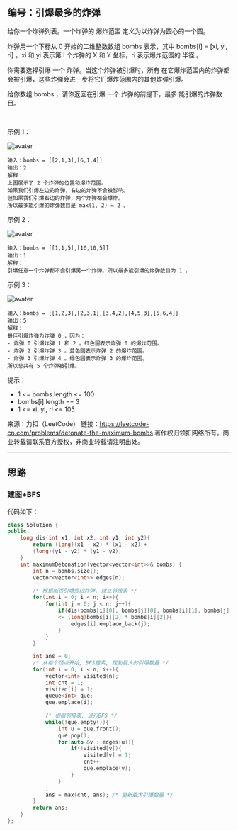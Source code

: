## 编号：引爆最多的炸弹

给你一个炸弹列表。一个炸弹的 爆炸范围 定义为以炸弹为圆心的一个圆。

炸弹用一个下标从 0 开始的二维整数数组 bombs 表示，其中 bombs[i] = [xi, yi, ri] 。xi 和 yi 表示第 i 个炸弹的 X 和 Y 坐标，ri 表示爆炸范围的 半径 。

你需要选择引爆 一个 炸弹。当这个炸弹被引爆时，所有 在它爆炸范围内的炸弹都会被引爆，这些炸弹会进一步将它们爆炸范围内的其他炸弹引爆。

给你数组 bombs ，请你返回在引爆 一个 炸弹的前提下，最多 能引爆的炸弹数目。

 

示例 1：

![avater](https://assets.leetcode.com/uploads/2021/11/06/desmos-eg-3.png)

```
输入：bombs = [[2,1,3],[6,1,4]]
输出：2
解释：
上图展示了 2 个炸弹的位置和爆炸范围。
如果我们引爆左边的炸弹，右边的炸弹不会被影响。
但如果我们引爆右边的炸弹，两个炸弹都会爆炸。
所以最多能引爆的炸弹数目是 max(1, 2) = 2 。
```
示例 2：

![avater](https://assets.leetcode.com/uploads/2021/11/06/desmos-eg-2.png)

```
输入：bombs = [[1,1,5],[10,10,5]]
输出：1
解释：
引爆任意一个炸弹都不会引爆另一个炸弹。所以最多能引爆的炸弹数目为 1 。
```
示例 3：

![avater](https://assets.leetcode.com/uploads/2021/11/07/desmos-eg1.png)

```
输入：bombs = [[1,2,3],[2,3,1],[3,4,2],[4,5,3],[5,6,4]]
输出：5
解释：
最佳引爆炸弹为炸弹 0 ，因为：
- 炸弹 0 引爆炸弹 1 和 2 。红色圆表示炸弹 0 的爆炸范围。
- 炸弹 2 引爆炸弹 3 。蓝色圆表示炸弹 2 的爆炸范围。
- 炸弹 3 引爆炸弹 4 。绿色圆表示炸弹 3 的爆炸范围。
所以总共有 5 个炸弹被引爆。
```
提示：

* 1 <= bombs.length <= 100
* bombs[i].length == 3
* 1 <= xi, yi, ri <= 105

来源：力扣（LeetCode）
链接：https://leetcode-cn.com/problems/detonate-the-maximum-bombs
著作权归领扣网络所有。商业转载请联系官方授权，非商业转载请注明出处。

---
## 思路

### 建图+BFS

代码如下：
```c++
class Solution {
public:
    long dis(int x1, int x2, int y1, int y2){
        return (long)(x1 - x2) * (x1 - x2) +
        (long)(y1 - y2) * (y1 - y2);
    }
    int maximumDetonation(vector<vector<int>>& bombs) {
        int n = bombs.size();
        vector<vector<int>> edges(n);
        
        /* 根据能否引爆旁边炸弹, 建立邻接表 */
        for(int i = 0; i < n; i++){
            for(int j = 0; j < n; j++){
                if(dis(bombs[i][0], bombs[j][0], bombs[i][1], bombs[j][1])
                <= (long)bombs[i][2] * bombs[i][2]){
                    edges[i].emplace_back(j);
                }
            }
        }

        int ans = 0;
        /* 从每个顶点开始, BFS搜索, 找到最大的引爆数量 */
        for(int i = 0; i < n; i++){
            vector<int> visited(n);
            int cnt = 1;
            visited[i] = 1;
            queue<int> que;
            que.emplace(i);
            
            /* 根据邻接表, 进行BFS */
            while(!que.empty()){
                int u = que.front();
                que.pop();
                for(auto &v : edges[u]){
                    if(!visited[v]){
                        visited[v] = 1;
                        cnt++;
                        que.emplace(v);
                    }
                }
            }
            ans = max(cnt, ans); /* 更新最大引爆数量 */
        }
        return ans;
    }
};
```